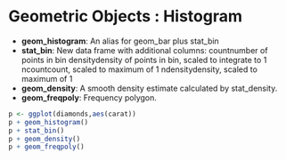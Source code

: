 Geometric Objects : Histogram
=============

* **geom_histogram**: An alias for geom_bar plus stat_bin
* **stat_bin**: New data frame with additional columns: countnumber of points in bin densitydensity of points in bin, scaled to integrate to 1 ncountcount, scaled to maximum of 1 ndensitydensity, scaled to maximum of 1
* **geom_density**: A smooth density estimate calculated by stat_density.
* **geom_freqpoly**: Frequency polygon.

```R
p <- ggplot(diamonds,aes(carat))
p + geom_histogram()
p + stat_bin()
p + geom_density()
p + geom_freqpoly()
```

